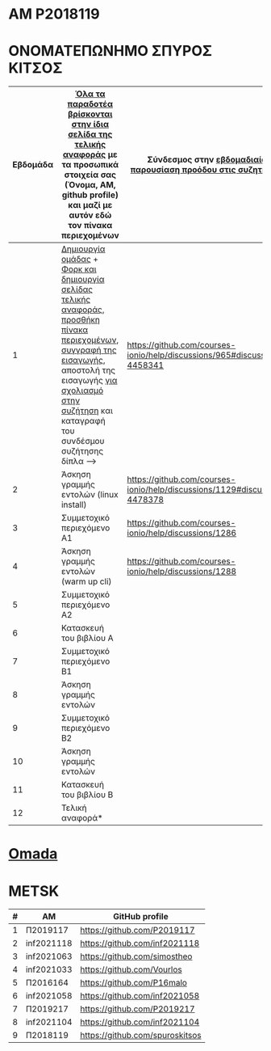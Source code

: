 # ΑΜ P2018119

# ΟΝΟΜΑΤΕΠΩΝΗΜΟ ΣΠΥΡΟΣ ΚΙΤΣΟΣ


| Εβδομάδα | [Όλα τα παραδοτέα βρίσκονται στην ίδια σελίδα της τελικής αναφοράς](https://courses-ionio.github.io/help/deliverables/) με τα προσωπικά στοιχεία σας (Όνομα, ΑΜ, github profile) και μαζί με αυτόν εδώ τον πίνακα περιεχομένων | Σύνδεσμος στην [εβδομαδιαία παρουσίαση προόδου στις συζητήσεις](https://github.com/courses-ionio/help/discussions/categories/show-and-tell) | Αυτοαξιολόγηση σύμφωνα με τα κριτήρια της αντίστοιχης άσκησης |
| --- | --- | --- | --- |
| 1 |  [Δημιουργία ομάδας](https://github.com/courses-ionio/hci/discussions/1794) + [Φορκ και δημιουργία σελίδας τελικής αναφοράς](https://courses-ionio.github.io/help/guide/), [προσθήκη πίνακα περιεχομένων](https://raw.githubusercontent.com/courses-ionio/hci/master/README.md), [συγγραφή της εισαγωγής](https://courses-ionio.github.io/help/intro/), αποστολή της εισαγωγής [για σχολιασμό στην συζήτηση](https://github.com/courses-ionio/help/discussions/categories/show-and-tell) και καταγραφή του συνδέσμου συζήτησης δίπλα --> |https://github.com/courses-ionio/help/discussions/965#discussion-4458341 | |
| 2 | Άσκηση γραμμής εντολών (linux install) |https://github.com/courses-ionio/help/discussions/1129#discussion-4478378| |
| 3 | Συμμετοχικό περιεχόμενο A1 | https://github.com/courses-ionio/help/discussions/1286| |
| 4 | Άσκηση γραμμής εντολών (warm up cli) |https://github.com/courses-ionio/help/discussions/1288 | |
| 5 | Συμμετοχικό περιεχόμενο A2 | | |
| 6 | Κατασκευή του βιβλίου Α | | |
| 7 | Συμμετοχικό περιεχόμενο B1 | | |
| 8 | Άσκηση γραμμής εντολών | | |
| 9 | Συμμετοχικό περιεχόμενο B2 | | |
| 10 | Άσκηση γραμμής εντολών | | |
| 11 | Κατασκευή του βιβλίου Β | | |
| 12 | Τελική αναφορά* | | |

# [Omada](https://github.com/METSK)

# METSK

|#|ΑΜ	|GitHub profile|
| --- | --- | --- | 
|1|	Π2019117|	https://github.com/P2019117|
|2|inf2021118|	https://github.com/inf2021118|
|3|	inf2021063|	https://github.com/simostheo|
|4|	inf2021033|	https://github.com/Vourlos|
|5|Π2016164|	https://github.com/P16malo|
|6|inf2021058|	https://github.com/inf2021058|
|7|Π2019217|	https://github.com/P2019217|
|8|inf2021104|	https://github.com/inf2021104|
|9|Π2018119	|https://github.com/spuroskitsos|
